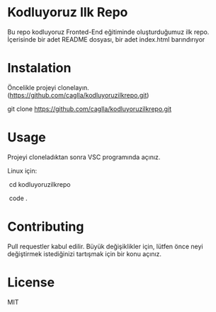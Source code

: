 # Kodluyoruz Ilk Repo

Bu repo kodluyoruz Fronted-End eğitiminde oluşturduğumuz ilk repo. İçerisinde bir adet README dosyası, bir adet index.html barındırıyor

# Instalation

Öncelikle projeyi clonelayın. (https://github.com/caglla/kodluyoruzilkrepo.git)

git clone https://github.com/caglla/kodluyoruzilkrepo.git

# Usage

Projeyi cloneladıktan sonra VSC programında açınız.

Linux için:

​     cd kodluyoruzilkrepo    

​     code .

# Contributing

Pull requestler kabul edilir. Büyük değişiklikler için, lütfen önce neyi değiştirmek istediğinizi tartışmak için bir konu açınız.

# License

MIT
